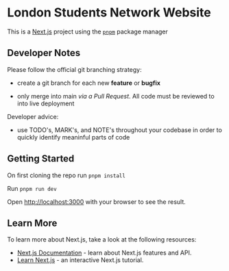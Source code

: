 # London Students Network Website

This is a [Next.js](https://nextjs.org) project using the [`pnpm`](https://pnpm.io/) package manager

## Developer Notes

Please follow the official git branching strategy:

- create a git branch for each new **feature** or **bugfix**

- only merge into main *via a Pull Request*. All code must be reviewed to into live deployment

Developer advice:

- use TODO's, MARK's, and NOTE's throughout your codebase in order to quickly identify meaninful parts of code


## Getting Started

On first cloning the repo run `pnpm install`

Run `pnpm run dev`

Open [http://localhost:3000](http://localhost:3000) with your browser to see the result.


## Learn More

To learn more about Next.js, take a look at the following resources:

- [Next.js Documentation](https://nextjs.org/docs) - learn about Next.js features and API.
- [Learn Next.js](https://nextjs.org/learn) - an interactive Next.js tutorial.

